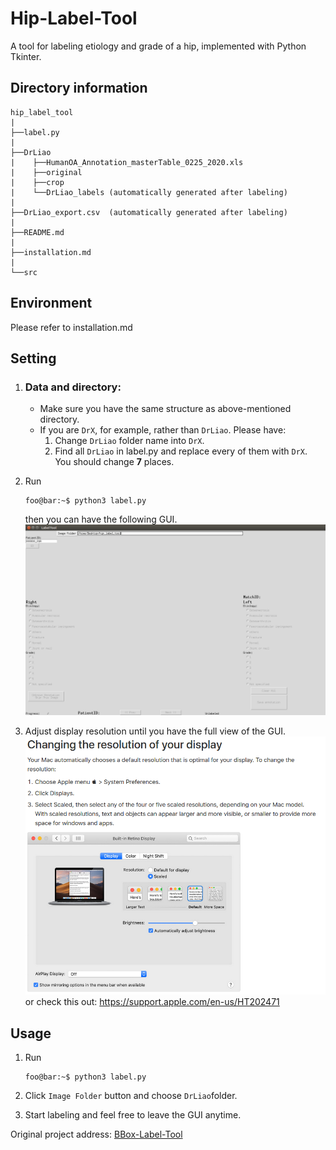 Hip-Label-Tool
===============

A tool for labeling etiology and grade of a hip, implemented with Python Tkinter.

Directory information
-----------------
```
hip_label_tool  
|  
├──label.py   
|  
├──DrLiao
|    ├──HumanOA_Annotation_masterTable_0225_2020.xls
|    ├──original
|    ├──crop
|    └──DrLiao_labels (automatically generated after labeling)
|
├──DrLiao_export.csv  (automatically generated after labeling)
|     
├──README.md
|
├──installation.md 
|
└──src
```

Environment
----------
Please refer to installation.md


Setting
-----
1. ### **Data and directory:**
   * Make sure you have the same structure as above-mentioned directory.
   * If you are `DrX`, for example, rather than `DrLiao`. Please have:
        1. Change `DrLiao` folder name into `DrX`.
        2. Find all `DrLiao` in label.py and replace every of them with `DrX`. You should change **7** places.

2. Run
    ```console
    foo@bar:~$ python3 label.py
    ```
    then you can have the following GUI.
    ![image info](./src/tutorial.png)

3. Adjust display resolution until you have the full view of the GUI.
    ![image info](./src/resolution.png)
    or check this out: https://support.apple.com/en-us/HT202471

Usage
-----
1. Run
    ```console
    foo@bar:~$ python3 label.py
    ```
2. Click `Image Folder` button and choose `DrLiao`folder.

3. Start labeling and feel free to leave the GUI anytime.


Original  project address: [BBox-Label-Tool](https://github.com/puzzledqs/BBox-Label-Tool)



